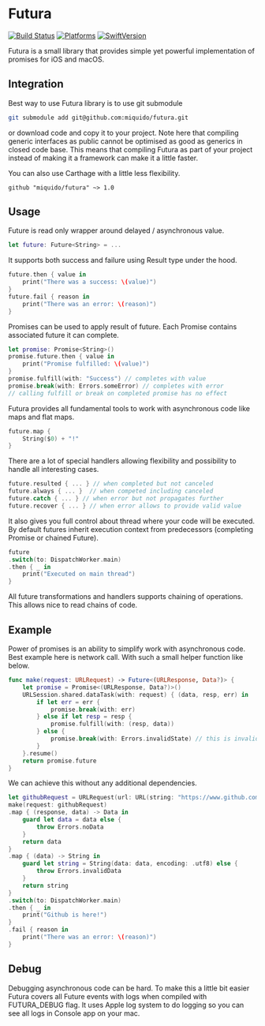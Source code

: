 # Futura

[![Build Status](https://api.travis-ci.org/miquido/futura.svg?branch=master)](https://travis-ci.org/miquido/futura)
[![Platforms](https://img.shields.io/badge/platform-iOS%20|%20macOS-gray.svg?style=flat)]()
[![SwiftVersion](https://img.shields.io/badge/Swift-4.2-brightgreen.svg)]()

Futura is a small library that provides simple yet powerful implementation of promises for iOS and macOS.

## Integration
Best way to use Futura library is to use git submodule
``` bash
git submodule add git@github.com:miquido/futura.git
```
or download code and copy it to your project. 
Note here that compiling generic interfaces as public cannot be optimised as good as generics in closed code base. This means that compiling Futura as part of your project instead of making it a framework can make it a little faster.

You can also use Carthage with a little less flexibility.
```
github "miquido/futura" ~> 1.0
```

## Usage
Future is read only wrapper around delayed / asynchronous value. 
``` swift
let future: Future<String> = ...
```
It supports both success and failure using Result type under the hood.
``` swift
future.then { value in
	print("There was a success: \(value)")
}
future.fail { reason in
	print("There was an error: \(reason)")
}
```
Promises can be used to apply result of future. Each Promise contains associated future it can complete.
``` swift
let promise: Promise<String>()
promise.future.then { value in
	print("Promise fulfilled: \(value)")
}
promise.fulfill(with: "Success") // completes with value
promise.break(with: Errors.someError) // completes with error
// calling fulfill or break on completed promise has no effect
```
Futura provides all fundamental tools to work with asynchronous code like maps and flat maps.
``` swift
future.map {
	String($0) + "!"
}
```
There are a lot of special handlers allowing flexibility and possibility to handle all interesting cases.
``` swift
future.resulted { ... } // when completed but not canceled
future.always { ... }  // when competed including canceled
future.catch { ... } // when error but not propagates further
future.recover { ... } // when error allows to provide valid value
```
It also gives you full control about thread where your code will be executed. By default futures inherit execution context from predecessors (completing Promise or chained Future).
``` swift
future
.switch(to: DispatchWorker.main)
.then { _ in
	print("Executed on main thread")
}
```
All future transformations and handlers supports chaining of operations. This allows nice to read chains of code.

## Example
Power of promises is an ability to simplify work with asynchronous code. Best example here is network call. With such a small helper function like below.
``` swift
func make(request: URLRequest) -> Future<(URLResponse, Data?)> {
    let promise = Promise<(URLResponse, Data?)>()
    URLSession.shared.dataTask(with: request) { (data, resp, err) in
        if let err = err {
            promise.break(with: err)
        } else if let resp = resp {
            promise.fulfill(with: (resp, data))
        } else {
            promise.break(with: Errors.invalidState) // this is invalid state that should be covered with some nice error
        }
    }.resume()
    return promise.future
}
```
We can achieve this without any additional dependencies.
``` swift
let githubRequest = URLRequest(url: URL(string: "https://www.github.com")!)
make(request: githubRequest)
.map { (response, data) -> Data in
	guard let data = data else {
		throw Errors.noData
	}
	return data
}
.map { (data) -> String in
	guard let string = String(data: data, encoding: .utf8) else {
		throw Errors.invalidData
	}
	return string
}
.switch(to: DispatchWorker.main)
.then { _ in
	print("Github is here!")
}
.fail { reason in
	print("There was an error: \(reason)")
}
```
## Debug
Debugging asynchronous code can be hard. To make this a little bit easier Futura covers all Future events with logs when compiled with FUTURA_DEBUG flag. It uses Apple log system to do logging so you can see all logs in Console app on your mac.
